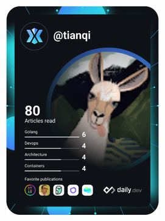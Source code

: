  <a href="https://app.daily.dev/tianqi"><img src="https://github.com/Bflren/Bflren/blob/main/devcard.svg" width="400" alt="L's Dev Card"/></a>
